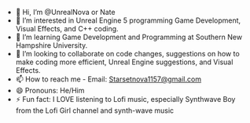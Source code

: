 - 👋 Hi, I’m @UnrealNova or Nate
- 👀 I’m interested in Unreal Engine 5 programming Game Development, Visual Effects, and C++ coding.
- 🌱 I’m learning Game Development and Programming at Southern New Hampshire University.
- 💞️ I’m looking to collaborate on code changes, suggestions on how to make coding more efficient, Unreal Engine suggestions, and Visual Effects. 
- 📫 How to reach me
      - Email: Starsetnova1157@gmail.com
- 😄 Pronouns: He/Him
- ⚡ Fun fact: I LOVE listening to Lofi music, especially Synthwave Boy from the Lofi Girl channel and synth-wave music 

<!---
UnrealNova/UnrealNova is a ✨ special ✨ repository because its `README.md` (this file) appears on your GitHub profile.
You can click the Preview link to take a look at your changes.
--->
